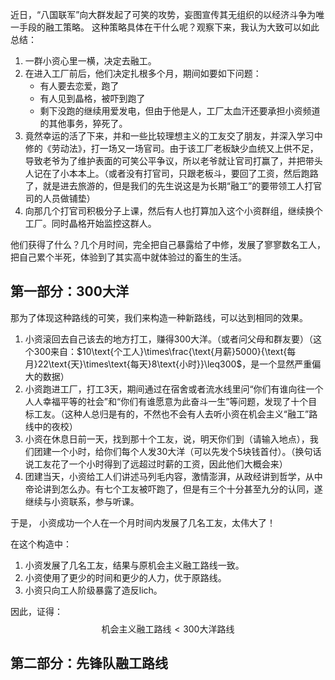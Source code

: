 近日，“八国联军”向大群发起了可笑的攻势，妄图宣传其无组织的以经济斗争为唯一手段的融工策略。
这种策略具体在干什么呢？观察下来，我认为大致可以如此总结：
1. 一群小资心里一横，决定去融工。
2. 在进入工厂前后，他们决定扎根多个月，期间如要如下问题：
	+ 有人要去恋爱，跑了
	+ 有人见到晶格，被吓到跑了
	+ 剩下没跑的继续用爱发电，但由于他是人，工厂太血汗还要承担小资频道的其他事务，猝死了。
3. 竟然幸运的活了下来，并和一些比较理想主义的工友交了朋友，并深入学习中修的《劳动法》，打一场又一场官司。由于该工厂老板缺少血统又上供不足，导致老爷为了维护表面的可笑公平争议，所以老爷就让官司打赢了，并把带头人记在了小本本上。（或者没有打官司，只跟老板斗，要回了工资，然后跑路了，就是进去旅游的，但是我们的先生说这是为长期“融工”的要带领工人打官司的人员做铺垫）
4. 向那几个打官司积极分子上课，然后有人也打算加入这个小资群组，继续换个工厂。同时晶格开始监控这群人。

他们获得了什么？几个月时间，完全把自己暴露给了中修，发展了寥寥数名工人，把自己累个半死，体验到了其实高中就体验过的畜生的生活。

## 第一部分：$300$大洋

那为了体现这种路线的可笑，我们来构造一种新路线，可以达到相同的效果。

1. 小资滚回去自己该去的地方打工，赚得$300$大洋。（或者问父母和群友要）（这个$300$来自：$10\text{个工人}\times\frac{\text{月薪}5000}{\text{每月}22\text{天}\times\text{每天}8\text{小时}}\leq300$，是一个显然严重偏大的数据）
2. 小资跑进工厂，打工3天，期间通过在宿舍或者流水线里问“你们有谁向往一个人人幸福平等的社会”和“你们有谁愿意为此奋斗一生”等问题，发现了十个目标工友。（这种人总归是有的，不然也不会有人去听小资在机会主义“融工”路线中的夜校）
3. 小资在休息日前一天，找到那十个工友，说，明天你们到（请输入地点），我们团建一个小时，给你们每个人发30大洋（可以先发个5块钱首付）。（换句话说工友花了一个小时得到了远超过时薪的工资，因此他们大概会来）
4. 团建当天，小资给工人们讲述马列毛内容，激情澎湃，从政经讲到哲学，从中帝论讲到怎么办。有七个工友被吓跑了，但是有三个十分甚至九分的认同，遂继续与小资联系，参与听课。

于是， 小资成功一个人在一个月时间内发展了几名工友，太伟大了！

在这个构造中：
1. 小资发展了几名工友，结果与原机会主义融工路线一致。
2. 小资使用了更少的时间和更少的人力，优于原路线。
3. 小资只向工人阶级暴露了造反lich。

因此，证得：
$$
\text{机会主义融工路线} < 300\text{大洋路线}
$$

## 第二部分：先锋队融工路线
<!--stackedit_data:
eyJoaXN0b3J5IjpbLTE5NjQzNDMzOTRdfQ==
-->
